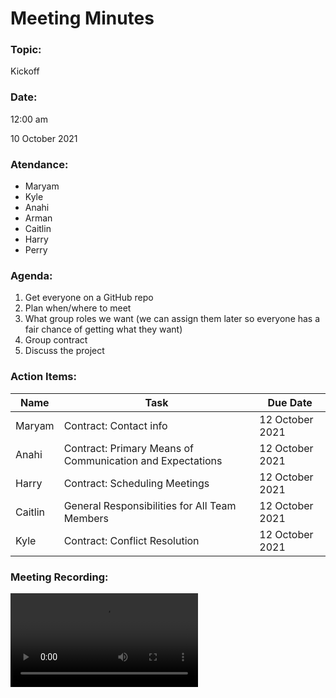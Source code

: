 <h1>Meeting Minutes</h1>

<h3>Topic: </h3>
Kickoff

<h3>Date:</h3> 
12:00 am

10 October 2021 


<h3>Atendance:</h3>

- Maryam 
- Kyle
- Anahi
- Arman
- Caitlin
- Harry
- Perry 


<h3>Agenda:</h3>

1. Get everyone on a GitHub repo
2. Plan when/where to meet
3. What group roles we want (we can assign them later so everyone has a fair chance of getting what they want)
4. Group contract
5. Discuss the project

<h3>Action Items:</h3>

|Name| Task                        | Due Date |
|-----|----------------------------------------------|-------------------|
|Maryam| Contract: Contact info | 12 October 2021|
|Anahi| Contract: Primary Means of Communication and Expectations | 12 October 2021|
|Harry| Contract: Scheduling Meetings | 12 October 2021|
|Caitlin| General Responsibilities for All Team Members | 12 October 2021|
|Kyle| Contract: Conflict Resolution | 12 October 2021|

<h3>Meeting Recording: </h3>
<video src="videos/101021.mp4" controls>
  Your browser does not support the video tag.
</video>
